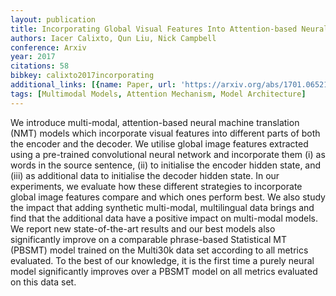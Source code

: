 ```yaml
---
layout: publication
title: Incorporating Global Visual Features Into Attention-based Neural Machine Translation
authors: Iacer Calixto, Qun Liu, Nick Campbell
conference: Arxiv
year: 2017
citations: 58
bibkey: calixto2017incorporating
additional_links: [{name: Paper, url: 'https://arxiv.org/abs/1701.06521'}]
tags: [Multimodal Models, Attention Mechanism, Model Architecture]
---
```

We introduce multi-modal, attention-based neural machine translation (NMT)
models which incorporate visual features into different parts of both the
encoder and the decoder. We utilise global image features extracted using a
pre-trained convolutional neural network and incorporate them (i) as words in
the source sentence, (ii) to initialise the encoder hidden state, and (iii) as
additional data to initialise the decoder hidden state. In our experiments, we
evaluate how these different strategies to incorporate global image features
compare and which ones perform best. We also study the impact that adding
synthetic multi-modal, multilingual data brings and find that the additional
data have a positive impact on multi-modal models. We report new
state-of-the-art results and our best models also significantly improve on a
comparable phrase-based Statistical MT (PBSMT) model trained on the Multi30k
data set according to all metrics evaluated. To the best of our knowledge, it
is the first time a purely neural model significantly improves over a PBSMT
model on all metrics evaluated on this data set.